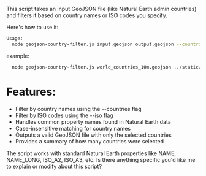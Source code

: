 This script takes an input GeoJSON file (like Natural Earth admin countries) and filters it based on country names or ISO codes you specify.

Here's how to use it:

```bash
Usage:
  node geojson-country-filter.js input.geojson output.geojson --countries "USA,Canada" --iso "FRA,DEU"
```

example:

```bash
  node geojson-country-filter.js world_countries_10m.geojson ../static/munoc-2025.geojson --countries "United States of America,Russian Federation,People's republic of China,France,Islamic Republic of Pakistan,Republic of Hungary,Kingdom of Denmark,Hellenic Republic,Republic of Turkey,Democratic Republic of the Congo,Republic of Ecuador,Republic of Panama,Republic of India,State of Israel,Islamic Republic of Iran,Ukraine,Argentine Republic,Palestine,Algeria,Belarus,Saudi Arabia,South Africa"
```

# Features:

- Filter by country names using the --countries flag
- Filter by ISO codes using the --iso flag
- Handles common property names found in Natural Earth data
- Case-insensitive matching for country names
- Outputs a valid GeoJSON file with only the selected countries
- Provides a summary of how many countries were selected

The script works with standard Natural Earth properties like NAME, NAME_LONG, ISO_A2, ISO_A3, etc. Is there anything specific you'd like me to explain or modify about this script?
